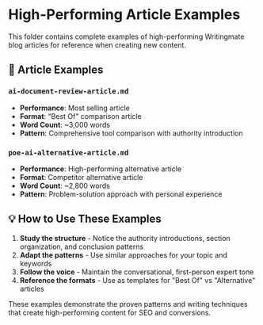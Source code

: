 # High-Performing Article Examples

This folder contains complete examples of high-performing Writingmate blog articles for reference when creating new content.

## 📄 Article Examples

### `ai-document-review-article.md`

- **Performance**: Most selling article
- **Format**: "Best Of" comparison article
- **Word Count**: ~3,000 words
- **Pattern**: Comprehensive tool comparison with authority introduction

### `poe-ai-alternative-article.md`

- **Performance**: High-performing alternative article
- **Format**: Competitor alternative article
- **Word Count**: ~2,800 words
- **Pattern**: Problem-solution approach with personal experience

## 💡 How to Use These Examples

1. **Study the structure** - Notice the authority introductions, section organization, and conclusion patterns
2. **Adapt the patterns** - Use similar approaches for your topic and keywords
3. **Follow the voice** - Maintain the conversational, first-person expert tone
4. **Reference the formats** - Use as templates for "Best Of" vs "Alternative" articles

These examples demonstrate the proven patterns and writing techniques that create high-performing content for SEO and conversions.
